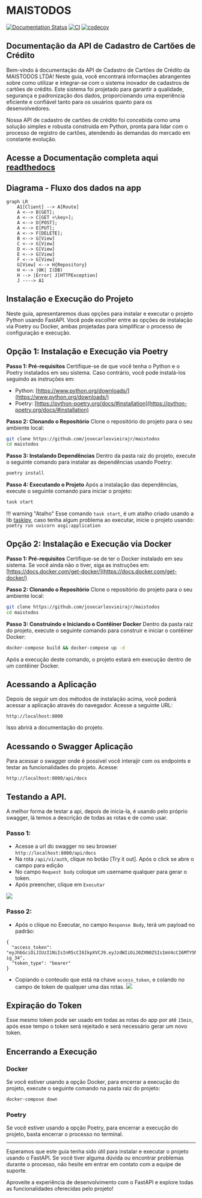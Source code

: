 # MAISTODOS

[![Documentation Status](https://readthedocs.org/projects/maistodos/badge/?version=latest)](https://maistodos.readthedocs.io/pt/latest/?badge=latest)
[![CI](https://github.com/josecarlosvieirajr/maistodos/actions/workflows/ci.yml/badge.svg)](https://github.com/josecarlosvieirajr/maistodos/actions/workflows/ci.yml)
[![codecov](https://codecov.io/gh/josecarlosvieirajr/maistodos/graph/badge.svg?token=KAMFN9ZLCD)](https://codecov.io/gh/josecarlosvieirajr/maistodos)

## Documentação da API de Cadastro de Cartões de Crédito

Bem-vindo à documentação da API de Cadastro de Cartões de Crédito da MAISTODOS LTDA! Neste guia, você encontrará informações abrangentes sobre como utilizar e integrar-se com o sistema inovador de cadastros de cartões de crédito. Este sistema foi projetado para garantir a qualidade, segurança e padronização dos dados, proporcionando uma experiência eficiente e confiável tanto para os usuários quanto para os desenvolvedores.

Nossa API de cadastro de cartões de crédito foi concebida como uma solução simples e robusta construida em Python, pronta para lidar com o processo de registro de cartões, atendendo às demandas do mercado em constante evolução. 

## **Acesse a Documentação completa aqui [readthedocs](https://maistodos.readthedocs.io/pt/latest/)**

## Diagrama - Fluxo dos dados na app

```mermaid
graph LR
    A1[Client] --> A[Route]
    A <--> B[GET];
    A <--> C[GET <\key>];
    A <--> D[POST];
    A <--> E[PUT];
    A <--> F[DELETE];
    B <--> G[View]
    C <--> G[View]
    D <--> G[View]
    E <--> G[View]
    F <--> G[View]
    G[View] <--> H{Repository}
    H <--> |OK| I(DB)
    H --> |Error| J[HTTPException]
    J ----> A1
```

## Instalação e Execução do Projeto

Neste guia, apresentaremos duas opções para instalar e executar o projeto Python usando FastAPI. Você pode escolher entre as opções de instalação via Poetry ou Docker, ambas projetadas para simplificar o processo de configuração e execução.

## Opção 1: Instalação e Execução via Poetry

**Passo 1: Pré-requisitos**
Certifique-se de que você tenha o Python e o Poetry instalados em seu sistema. Caso contrário, você pode instalá-los seguindo as instruções em:

- Python: [https://www.python.org/downloads/](https://www.python.org/downloads/)
- Poetry: [https://python-poetry.org/docs/#installation](https://python-poetry.org/docs/#installation)

**Passo 2: Clonando o Repositório**
Clone o repositório do projeto para o seu ambiente local:
```bash
git clone https://github.com/josecarlosvieirajr/maistodos
cd maistodos
```

**Passo 3: Instalando Dependências**
Dentro da pasta raiz do projeto, execute o seguinte comando para instalar as dependências usando Poetry:
```bash
poetry install
```

**Passo 4: Executando o Projeto**
Após a instalação das dependências, execute o seguinte comando para iniciar o projeto:
```bash
task start
```
!!! warning "Atalho"
    Esse comando `task start`, é um atalho criado usando a lib [taskipy](https://github.com/taskipy/taskipy), caso tenha algum problema
    ao executar, inicie o projeto usando:
    `poetry run uvicorn asgi:application`

## Opção 2: Instalação e Execução via Docker

**Passo 1: Pré-requisitos**
Certifique-se de ter o Docker instalado em seu sistema. Se você ainda não o tiver, siga as instruções em: [https://docs.docker.com/get-docker/](https://docs.docker.com/get-docker/)

**Passo 2: Clonando o Repositório**
Clone o repositório do projeto para o seu ambiente local:
```bash
git clone https://github.com/josecarlosvieirajr/maistodos
cd maistodos
```

**Passo 3: Construindo e Iniciando o Contêiner Docker**
Dentro da pasta raiz do projeto, execute o seguinte comando para construir e iniciar o contêiner Docker:
```bash
docker-compose build && docker-compose up -d
```

Após a execução deste comando, o projeto estará em execução dentro de um contêiner Docker.

## Acessando a Aplicação

Depois de seguir um dos métodos de instalação acima, você poderá acessar a aplicação através do navegador. Acesse a seguinte URL:
```
http://localhost:8000
```

Isso abrirá a documentação do projeto.

## Acessando o Swagger Aplicação

Para acessar o swagger onde é possivel você interajir com os endpoints e testar as funcionalidades do projeto. Acesse:
```
http://localhost:8000/api/docs
```

## Testando a API.

A melhor forma de testar a api, depois de inicia-la, é usando pelo próprio swagger, lá temos a descrição de todas as rotas e de como usar.

### Passo 1:
- Acesse a url do swagger no seu browser `http://localhost:8000/api/docs`
- Na rota `/api/v1/auth`, clique no botão [Try it out]. Após o click se abre o campo para edição
- No campo `Request body` coloque um username qualquer para gerar o token.
- Após preencher, clique em `Executar`

![](docs/assets/step01.gif)


### Passo 2:
- Após o clique no Executar, no campo `Response Body`, terá um payload no padrão:
```
{
  "access_token": "eyJhbGciOiJIUzI1NiIsInR5cCI6IkpXVCJ9.eyJzdWIiOiJ0ZXN0ZSIsImV4cCI6MTY5MzUzNDUyMH0.fqm7YSpzGr0xuc9iIFyK3PURuaaLtwQfutBOx-ig_34",
  "token_type": "bearer"
}
```
- Copiando o conteudo que está na chave `access_token`, e colando no campo de token de qualquer uma das rotas.
![](docs/assets/step02.gif)

## Expiração do Token

Esse mesmo token pode ser usado em todas as rotas do app por até `15min`, 
após esse tempo o token será rejeitado e será necessário gerar um novo token.

## Encerrando a Execução

### Docker
Se você estiver usando a opção Docker, para encerrar a execução do projeto, execute o seguinte comando na pasta raiz do projeto:
```bash
docker-compose down
```

### Poetry
Se você estiver usando a opção Poetry, para encerrar a execução do projeto, basta encerrar o processo no terminal.

___

Esperamos que este guia tenha sido útil para instalar e executar o projeto usando o FastAPI. Se você tiver alguma dúvida ou encontrar problemas durante o processo, não hesite em entrar em contato com a equipe de suporte.

Aproveite a experiência de desenvolvimento com o FastAPI e explore todas as funcionalidades oferecidas pelo projeto!
